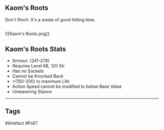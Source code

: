 ## Kaom's Roots
Don't flinch. It's a waste of good hitting time.
##
![[Kaom's Roots.png]]
## Kaom's Roots Stats
- Armour: (241-278)
- Requires Level 68, 120 Str
- Has no Sockets
- Cannot be Knocked Back
- +(150-200) to maximum Life
- Action Speed cannot be modified to below Base Value
- Unwavering Stance


---
## Tags
#Artefact
#PoE1